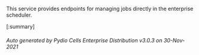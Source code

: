 






This service provides endpoints for managing jobs directly in the enterprise scheduler.

[:summary]

###### Auto generated by Pydio Cells Enterprise Distribution v3.0.3 on 30-Nov-2021
